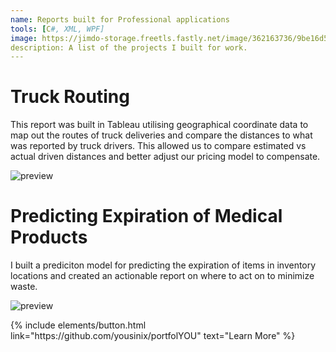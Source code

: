 ```yaml
---
name: Reports built for Professional applications
tools: [C#, XML, WPF]
image: https://jimdo-storage.freetls.fastly.net/image/362163736/9be16d53-d4e2-4c63-99af-7698887cc34c.png
description: A list of the projects I built for work.
---
```


# Truck Routing

This report was built in Tableau utilising geographical coordinate data to map out the routes of truck deliveries and compare the distances to what was reported by truck drivers. This allowed us to compare estimated vs actual driven distances and better adjust our pricing model to compensate.

![preview](https://jimdo-storage.freetls.fastly.net/image/362163736/9be16d53-d4e2-4c63-99af-7698887cc34c.png)

# Predicting Expiration of Medical Products

I built a prediciton model for predicting the expiration of items in inventory locations and created an actionable report on where to act on to minimize waste.

![preview](https://cdn.discordapp.com/attachments/1290593409257701376/1305846969721163817/final-dashboard-censored.png?ex=67348443&is=673332c3&hm=0b0e573ba18cb7cd8fa51a30e3d0170c3649a4c76a57ffe56d953bec8563dc30&)

<p class="text-center">
{% include elements/button.html link="https://github.com/yousinix/portfolYOU" text="Learn More" %}
</p>